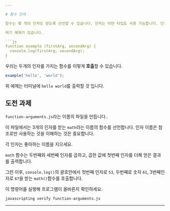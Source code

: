 ```yaml
---

# 함수 인자

함수는 몇 개의 인자도 받도록 선언할 수 있습니다. 인자는 어떤 타입도 사용 가능합니다. 인자는 문자열, 숫자, 배열, 객체이거나 심지어 다른 함수일 수도 있습니다.

여기 예제가 있습니다.

```js
function example (firstArg, secondArg) {
  console.log(firstArg, secondArg);
}
```

우리는 두개의 인자를 가지는 함수를 이렇게 **호출**할 수 있습니다.

```js
example('hello', 'world');
```

위 예제는 터미널에 `hello world`를 출력할 것 입니다.

## 도전 과제

`function-arguments.js`라는 이름의 파일을 만듭니다..

이 파일에서는 3개의 인자를 받는 `math`라는 이름의 함수를 선언합니다. 인자 이름은
참조로만 사용하는 것을 이해하는 것은 중요합니다.

각 인자는 좋아하는 이름을 지으세요.

`math` 함수는 두번째와 세번째 인자를 곱하고, 곱한 값에 첫번째 인자를 더해 얻은 결과를 출력합니다.

그런 이후, `console.log()`의 괄호안에서 첫번째 인자로 `53`, 두번째로 숫자 `61`, 3번째인자로 `67`을 받는 `math()`함수를 호출합니다.

이 명령어를 실행해 프로그램이 올바른지 확인하세요.

`javascripting verify function-arguments.js`

---
```

